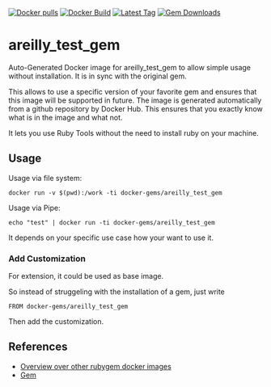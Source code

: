 [![Docker pulls](https://img.shields.io/docker/pulls/rubygem/areilly_test_gem.svg)](https://hub.docker.com/r/rubygem/areilly_test_gem/)
[![Docker Build](https://img.shields.io/docker/automated/rubygem/areilly_test_gem.svg)](https://hub.docker.com/r/rubygem/areilly_test_gem/)
[![Latest Tag](https://img.shields.io/github/tag/docker-rubygem/areilly_test_gem.svg)](https://hub.docker.com/r/rubygem/areilly_test_gem/)
[![Gem Downloads](https://img.shields.io/gem/dt/areilly_test_gem.svg)](https://rubygems.org/gems/areilly_test_gem/)
# areilly_test_gem

Auto-Generated Docker image for areilly_test_gem to allow simple usage without installation.
It is in sync with the original gem.

This allows to use a specific version of your favorite gem and ensures that this image will be supported in future.
The image is generated automatically from a github repository by Docker Hub.
This ensures that you exactly know what is in the image and what not.

It lets you use Ruby Tools without the need to install ruby on your machine.

## Usage

Usage via file system:

`docker run -v $(pwd):/work -ti docker-gems/areilly_test_gem`

Usage via Pipe:

`echo "test" | docker run -ti docker-gems/areilly_test_gem`

It depends on your specific use case how your want to use it.

### Add Customization

For extension, it could be used as base image.

So instead of struggeling with the installation of a gem, just write

`FROM docker-gems/areilly_test_gem`

Then add the customization.

## References

 - [Overview over other rubygem docker images](https://github.com/thinkbot/docker-rubygem)
 - [Gem](https://rubygems.org/gems/areilly_test_gem/)

